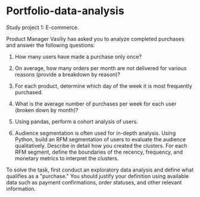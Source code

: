 # Portfolio-data-analysis

Study project 1: E-commerce.

Product Manager Vasiliy has asked you to analyze completed purchases and answer the following questions:

1. How many users have made a purchase only once?

2. On average, how many orders per month are not delivered for various reasons (provide a breakdown by reason)?

3. For each product, determine which day of the week it is most frequently purchased.

4. What is the average number of purchases per week for each user (broken down by month)?

5. Using pandas, perform a cohort analysis of users.

6. Audience segmentation is often used for in-depth analysis.
   Using Python, build an RFM segmentation of users to evaluate the audience qualitatively.
   Describe in detail how you created the clusters.
   For each RFM segment, define the boundaries of the recency, frequency, and monetary metrics to interpret the clusters.

To solve the task, first conduct an exploratory data analysis and define what qualifies as a "purchase."
You should justify your definition using available data such as payment confirmations, order statuses, and other relevant information.

